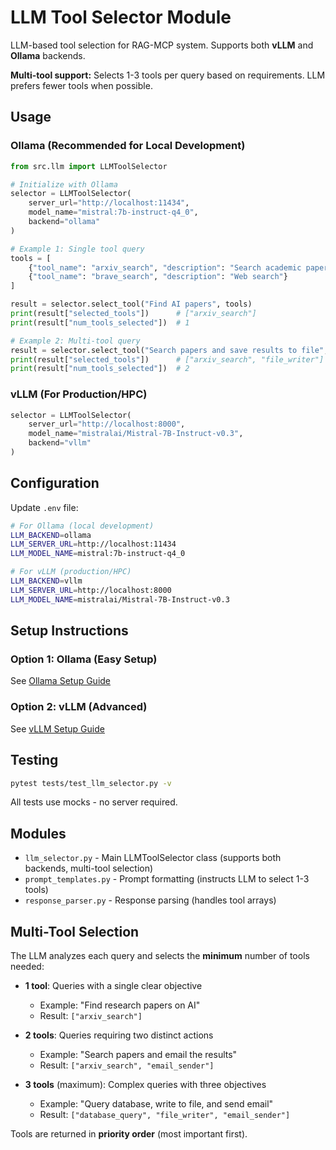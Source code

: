 # LLM Tool Selector Module

LLM-based tool selection for RAG-MCP system.
Supports both **vLLM** and **Ollama** backends.

**Multi-tool support:** Selects 1-3 tools per query based on requirements. LLM prefers fewer tools when possible.

## Usage

### Ollama (Recommended for Local Development)

```python
from src.llm import LLMToolSelector

# Initialize with Ollama
selector = LLMToolSelector(
    server_url="http://localhost:11434",
    model_name="mistral:7b-instruct-q4_0",
    backend="ollama"
)

# Example 1: Single tool query
tools = [
    {"tool_name": "arxiv_search", "description": "Search academic papers"},
    {"tool_name": "brave_search", "description": "Web search"}
]

result = selector.select_tool("Find AI papers", tools)
print(result["selected_tools"])      # ["arxiv_search"]
print(result["num_tools_selected"])  # 1

# Example 2: Multi-tool query
result = selector.select_tool("Search papers and save results to file", tools)
print(result["selected_tools"])      # ["arxiv_search", "file_writer"]
print(result["num_tools_selected"])  # 2
```

### vLLM (For Production/HPC)

```python
selector = LLMToolSelector(
    server_url="http://localhost:8000",
    model_name="mistralai/Mistral-7B-Instruct-v0.3",
    backend="vllm"
)
```

## Configuration

Update `.env` file:
```bash
# For Ollama (local development)
LLM_BACKEND=ollama
LLM_SERVER_URL=http://localhost:11434
LLM_MODEL_NAME=mistral:7b-instruct-q4_0

# For vLLM (production/HPC)
LLM_BACKEND=vllm
LLM_SERVER_URL=http://localhost:8000
LLM_MODEL_NAME=mistralai/Mistral-7B-Instruct-v0.3
```

## Setup Instructions

### Option 1: Ollama (Easy Setup)

See [Ollama Setup Guide](../../Ollama_Setup_Guide.md)

### Option 2: vLLM (Advanced)

See [vLLM Setup Guide](../../Running_Mistral7B_on_CARC_Guide.md)

## Testing

```bash
pytest tests/test_llm_selector.py -v
```

All tests use mocks - no server required.

## Modules

- `llm_selector.py` - Main LLMToolSelector class (supports both backends, multi-tool selection)
- `prompt_templates.py` - Prompt formatting (instructs LLM to select 1-3 tools)
- `response_parser.py` - Response parsing (handles tool arrays)

## Multi-Tool Selection

The LLM analyzes each query and selects the **minimum** number of tools needed:

- **1 tool**: Queries with a single clear objective
  - Example: "Find research papers on AI"
  - Result: `["arxiv_search"]`

- **2 tools**: Queries requiring two distinct actions
  - Example: "Search papers and email the results"
  - Result: `["arxiv_search", "email_sender"]`

- **3 tools** (maximum): Complex queries with three objectives
  - Example: "Query database, write to file, and send email"
  - Result: `["database_query", "file_writer", "email_sender"]`

Tools are returned in **priority order** (most important first).
